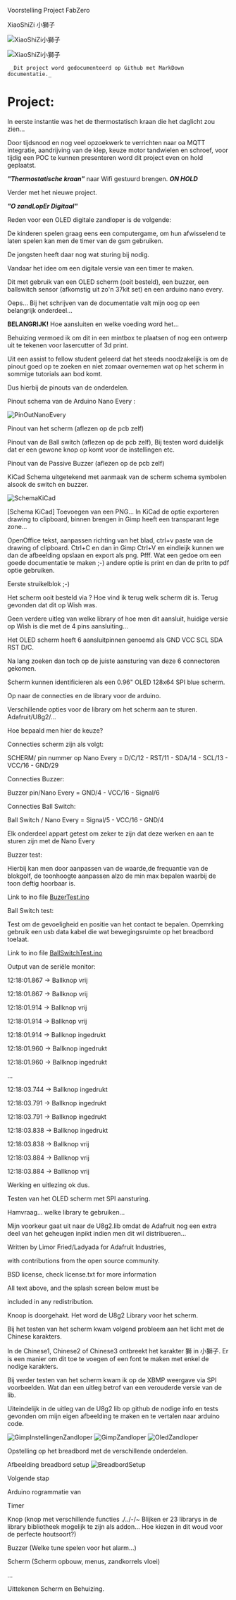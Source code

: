 Voorstelling Project FabZero 

XiaoShiZi 小獅子

![XiaoShiZi小獅子]({{site.baseurl}}/assets/小獅子.png)

![XiaoShiZi小獅子]({{site.baseurl}}/../../assets/小獅子.png)

```note
 _Dit project word gedocumenteerd op Github met MarkDown documentatie._
```

# Project:

In eerste instantie was het de thermostatisch kraan die het daglicht zou zien...

Door tijdsnood en nog veel opzoekwerk te verrichten naar oa MQTT integratie, aandrijving van de klep, keuze motor tandwielen en schroef, voor tijdig een POC te kunnen presenteren word dit project even on hold geplaatst.


**_"Thermostatische kraan"_** naar Wifi gestuurd brengen. ***_ON HOLD_***

<!---Blijkbaar een hoog nodig kraantje...
14/09/2020 werd de vraag gesteld in de make in Belgium fb groep.
[Link naar FB pagina Make in Belgium](https://m.facebook.com/groups/1366008463484743?view=permalink&id=3301953146556922&ref=content_filter)
Dit voor het uitschakelen van ruimten die niet altijd dienen mee opgewarmd te worden in de loop van de dag.
Bevoorbeeld slaapkamers overdag dicht, in de vooravond laten opwarmen tot 16 graden en de living waar de thermostaat hangt s nachts laten afkoelen.
Of zelfs het niet steeds verwarmen van de ruimte met de Thermostaat.
Er word vertrokken met een thermostatische kraan waarbij reeds een motor en sturing aanwezig zijn (toekomst volledig uit te bouwen kraan met herbruik van de metalen moer op een geprinte versie ABS of PETG of siliconemal en gieten in Zelaan hittebestedig, geen vervorming door warmte van de valve/klep)
Hierbij word er een ESP8266 (Geheugen capaciteit 1MB? uitbreidbaar naar 16MB...) ) toegevoegd om de sturing via wifi mogelijk te maken.
Na korte uiteenzetting in Makerspace Ingegno te Drongen kwamen volgende bottlenecks nog naar boven.
Eigen ontwerp van de kraan maken ipv aanschaffing van een programmeerbare. 
   -
Protocol om aan te sturen zal via MQTT worden.
Server zal een RPi Zero W (19.90€) worden met een 7"Touch Screen (+/- 75€ raspberrystore.nl) of een EPaper (2" is reeds product/3335 35€ zonder touch, touch screen kan met overlay {6€} zoals product/333 maar is out of stock) als scherm. (Op te lossen dringend :-)  
Mogelijkheid verder uit te werken om via de gsm de temperatuurinstelling aan te passen (beveiliging e.d....)
Indien programmabuffer op de esp8266 (12.04€) het toelaat kan er nog een EPaper op de kraan bijkomen om vanaf daar ook de temp in te stellen.
Wemos aangeraden. Nog te bekijken naar keuze scherm.
Bijkomend zorgekindje is de gebruikstemperatuur van de ePaper. (0°-40° gezien de temperatuur van de verwarming +/-65° bedraagd zal dit moeten behandeld worden)
Afmetingen van het scherm zo snel mogelijk te bepalen voor tijdig binnen te krijgen.
Afmetingen beschikbaar van 1.54" tot 9", flexibel of vast, rond of rechthoek...
WaveShare, nu ttgo erbij, t bos word groter, keuze moeilijker... touch eInk of met draaiknop... 
## Problemen nog te voorzien van een mogelijke oplossing.
Lijst [ Add MD hier for list]
Aansturen van de motor met ESP8266 2 richtingen, Open/Dicht/Vorststand (led sensor met schijf genre muis met bal sensor X/Y)
Opmeten temperatuur/vochtigheid in de kamer/buitentemp/Open venster met terugkoppeling naar de hub.
Hub 
Aantal kranen esp8266 / uitlezingen DHT11 max mogelijk met een RPi?
Kamertemp
Logging van de temperatuur gegevens voor aansturen tijd nodig op voorhand om ruimte op temperatuur te hebben op de ingestelde tijd.)
Buitentemperatuur via website of uitlezen via ESP8266 en DHT11 in buiten centrale.
######(Prijzen op Gotron.be of Adafruit of desbetreffende site op 12/09/2020)
-->

Verder met het nieuwe project.

**_"O zandLopEr Digitaal"_** 

Reden voor een OLED digitale zandloper is de volgende:

De kinderen spelen graag eens een computergame, om hun afwisselend te laten spelen kan men de timer van de gsm gebruiken.

De jongsten heeft daar nog wat sturing bij nodig.

Vandaar het idee om een digitale versie van een timer te maken.

Dit met gebruik van een OLED scherm (ooit besteld), een buzzer, een ballswitch sensor (afkomstig uit zo'n 37kit set) en een arduino nano every.

Oeps... Bij het schrijven van de documentatie valt mijn oog op een belangrijk onderdeel...

**BELANGRIJK!** Hoe aansluiten en welke voeding word het... 

Behuizing vermoed ik om dit in een mintbox te plaatsen of nog een ontwerp uit te tekenen voor lasercutter of 3d print. 

Uit een assist to fellow student geleerd dat het steeds noodzakelijk is om de pinout goed op te zoeken en niet zomaar overnemen wat op het scherm in sommige tutorials aan bod komt. 

Dus hierbij de pinouts van de onderdelen.

Pinout schema van de Arduino Nano Every :

![PinOutNanoEvery](https://content.arduino.cc/assets/Pinout-NANOevery_latest.png)

Pinout van het scherm (aflezen op de pcb zelf)

Pinout van de Ball switch (aflezen op de pcb zelf), Bij testen word duidelijk dat er een gewone knop op komt voor de instellingen etc.

Pinout van de Passive Buzzer (aflezen op de pcb zelf)

KiCad Schema uitgetekend met aanmaak van de scherm schema symbolen alsook de switch en buzzer.

![SchemaKiCad](https://github.com/XiaoShiZi/fabzero-XiaoShiZi/blob/master/Opdrachten/OzandLopErDigitaalSchema.png)

[Schema KiCad] Toevoegen van een PNG... In KiCad de optie exporteren drawing to clipboard, binnen brengen in Gimp heeft een transparant lege zone...

OpenOffice tekst, aanpassen richting van het blad, ctrl+v paste van de drawing of clipboard. Ctrl+C en dan in Gimp Ctrl+V en eindleijk kunnen we dan de afbeelding opslaan en export als png. Pfff. Wat een gedoe om een goede documentatie te maken ;-) andere optie is print en dan de pritn to pdf optie gebruiken.



Eerste struikelblok ;-)  

Het scherm ooit besteld via ? Hoe vind ik terug welk scherm dit is. Terug gevonden dat dit op Wish was. 

Geen verdere uitleg van welke library of hoe men dit aansluit, huidige versie op Wish is die met de 4 pins aansluiting... 

Het OLED scherm heeft 6 aansluitpinnen genoemd als GND VCC SCL SDA RST D/C.

Na lang zoeken dan toch op de juiste aansturing van deze 6 connectoren gekomen. 

Scherm kunnen identificieren als een 0.96" OLED 128x64 SPI blue scherm.

Op naar de connecties en de library voor de arduino.

Verschillende opties voor de library om het scherm aan te sturen. Adafruit/U8g2/...

Hoe bepaald men hier de keuze?

Connecties scherm zijn als volgt: 

SCHERM/ pin nummer op Nano Every = D/C/12 - RST/11 - SDA/14 - SCL/13 - VCC/16 - GND/29

Connecties Buzzer:

Buzzer pin/Nano Every = GND/4 - VCC/16 - Signal/6

Connecties Ball Switch:

Ball Switch / Nano Every = Signal/5 - VCC/16 - GND/4

Elk onderdeel appart getest om zeker te zijn dat deze werken en aan te sturen zijn met de Nano Every

Buzzer test:

Hierbij kan men door aanpassen van de waarde,de frequantie van de blokgolf, de toonhoogte aanpassen alzo de min max bepalen waarbij de toon deftig hoorbaar is.

Link to ino file [BuzerTest.ino](https://github.com/XiaoShiZi/fabzero-XiaoShiZi/blob/master/Opdrachten/OzandLopErDdigitaalBuzzer.ino)

Ball Switch test:

Test om de gevoeligheid en positie van het contact te bepalen. Opemrking gebruik een usb data kabel die wat bewegingsruimte op het breadbord toelaat.

Link to ino file [BallSwitchTest.ino](https://github.com/XiaoShiZi/fabzero-XiaoShiZi/blob/master/Opdrachten/OzandLopErDdigitaalBallSwitch.ino)

Output van de seriële monitor:

12:18:01.867 -> Ballknop vrij

12:18:01.867 -> Ballknop vrij

12:18:01.914 -> Ballknop vrij

12:18:01.914 -> Ballknop vrij

12:18:01.914 -> Ballknop ingedrukt

12:18:01.960 -> Ballknop ingedrukt

12:18:01.960 -> Ballknop ingedrukt

...

12:18:03.744 -> Ballknop ingedrukt

12:18:03.791 -> Ballknop ingedrukt

12:18:03.791 -> Ballknop ingedrukt

12:18:03.838 -> Ballknop ingedrukt

12:18:03.838 -> Ballknop vrij

12:18:03.884 -> Ballknop vrij

12:18:03.884 -> Ballknop vrij

Werking en uitlezing ok dus.

Testen van het OLED scherm met SPI aansturing.

Hamvraag... welke library te gebruiken...

Mijn voorkeur gaat uit naar de U8g2.lib omdat de Adafruit nog een extra deel van het geheugen inpikt indien men dit wil distribueren... 

 Written by Limor Fried/Ladyada for Adafruit Industries,
 
 with contributions from the open source community.
 
 BSD license, check license.txt for more information
 
 All text above, and the splash screen below must be
 
 included in any redistribution.
 
 Knoop is doorgehakt. Het word de U8g2 Library voor het scherm.
 
 Bij het testen van het scherm kwam volgend probleem aan het licht met de Chinese karakters.
 
 In de Chinese1, Chinese2 of Chinese3 ontbreekt het karakter 獅 in 小獅子. Er is een manier om dit toe te voegen of een font te maken met enkel de nodige karakters.
 
 Bij verder testen van het scherm kwam ik op de XBMP weergave via SPI voorbeelden. Wat dan een uitleg betrof van een verouderde versie van de lib.
 
 Uiteindelijk in de uitleg van de U8g2 lib op github de nodige info en tests gevonden om mijn eigen afbeelding te maken en te vertalen naar arduino code.
 
 ![GimpInstellingenZandloper](https://github.com/XiaoShiZi/fabzero-XiaoShiZi/blob/master/Opdrachten/GimpZandloperInstellingen.jpg)
 ![GimpZandloper](https://github.com/XiaoShiZi/fabzero-XiaoShiZi/blob/master/Opdrachten/GimpZanloper.jpg)
 ![OledZandloper](https://github.com/XiaoShiZi/fabzero-XiaoShiZi/blob/master/Opdrachten/SchermZandloper.jpg)
 

Opstelling op het breadbord met de verschillende onderdelen.

Afbeelding breadbord setup ![BreadbordSetup](https://github.com/XiaoShiZi/fabzero-XiaoShiZi/blob/master/Opdrachten/OzandLopErDigitaalBreadbording.jpg)

Volgende stap

Arduino rogrammatie van 

Timer

Knop (knop met verschillende functies  ./../-/~ Blijken er 23 librarys in de library bibliotheek mogelijk te zijn als addon... Hoe kiezen in dit woud voor de perfecte houtsoort?)

Buzzer (Welke tune spelen voor het alarm...)

Scherm (Scherm opbouw, menus, zandkorrels vloei)

... 

Uittekenen Scherm en Behuizing.

